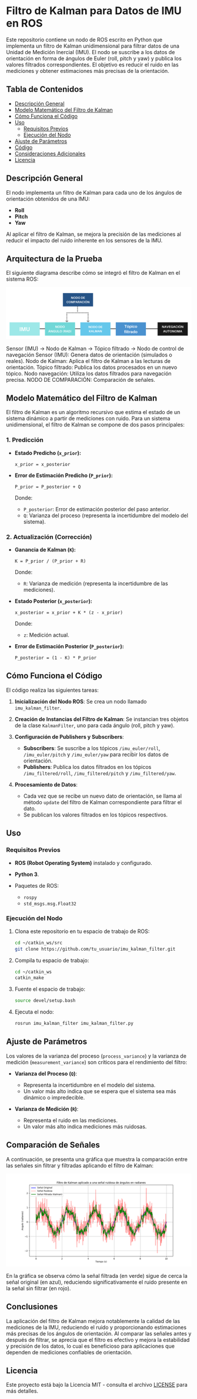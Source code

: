 # Filtro de Kalman para Datos de IMU en ROS

Este repositorio contiene un nodo de ROS escrito en Python que implementa un filtro de Kalman unidimensional para filtrar datos de una Unidad de Medición Inercial (IMU). El nodo se suscribe a los datos de orientación en forma de ángulos de Euler (roll, pitch y yaw) y publica los valores filtrados correspondientes. El objetivo es reducir el ruido en las mediciones y obtener estimaciones más precisas de la orientación.

## Tabla de Contenidos

- [Descripción General](#descripción-general)
- [Modelo Matemático del Filtro de Kalman](#modelo-matemático-del-filtro-de-kalman)
- [Cómo Funciona el Código](#cómo-funciona-el-código)
- [Uso](#uso)
  - [Requisitos Previos](#requisitos-previos)
  - [Ejecución del Nodo](#ejecución-del-nodo)
- [Ajuste de Parámetros](#ajuste-de-parámetros)
- [Código](#código)
- [Consideraciones Adicionales](#consideraciones-adicionales)
- [Licencia](#licencia)

## Descripción General

El nodo implementa un filtro de Kalman para cada uno de los ángulos de orientación obtenidos de una IMU:

- **Roll**
- **Pitch**
- **Yaw**

Al aplicar el filtro de Kalman, se mejora la precisión de las mediciones al reducir el impacto del ruido inherente en los sensores de la IMU.

## Arquitectura de la Prueba

El siguiente diagrama describe cómo se integró el filtro de Kalman en el sistema ROS:



![Descripción](/ARQ.png)


Sensor (IMU) → Nodo de Kalman → Tópico filtrado → Nodo de control de navegación
Sensor (IMU): Genera datos de orientación (simulados o reales).
Nodo de Kalman: Aplica el filtro de Kalman a las lecturas de orientación.
Tópico filtrado: Publica los datos procesados en un nuevo tópico.
Nodo navegación: Utiliza los datos filtrados para navegación precisa.
NODO DE COMPARACIÓN: Comparación de señales.

## Modelo Matemático del Filtro de Kalman

El filtro de Kalman es un algoritmo recursivo que estima el estado de un sistema dinámico a partir de mediciones con ruido. Para un sistema unidimensional, el filtro de Kalman se compone de dos pasos principales:

### 1. Predicción

- **Estado Predicho (`x_prior`):**

  ```
  x_prior = x_posterior
  ```

- **Error de Estimación Predicho (`P_prior`):**

  ```
  P_prior = P_posterior + Q
  ```

  Donde:

  - `P_posterior`: Error de estimación posterior del paso anterior.
  - `Q`: Varianza del proceso (representa la incertidumbre del modelo del sistema).

### 2. Actualización (Corrección)

- **Ganancia de Kalman (`K`):**

  ```
  K = P_prior / (P_prior + R)
  ```

  Donde:

  - `R`: Varianza de medición (representa la incertidumbre de las mediciones).

- **Estado Posterior (`x_posterior`):**

  ```
  x_posterior = x_prior + K * (z - x_prior)
  ```

  Donde:

  - `z`: Medición actual.

- **Error de Estimación Posterior (`P_posterior`):**

  ```
  P_posterior = (1 - K) * P_prior
  ```

## Cómo Funciona el Código

El código realiza las siguientes tareas:

1. **Inicialización del Nodo ROS**: Se crea un nodo llamado `imu_kalman_filter`.

2. **Creación de Instancias del Filtro de Kalman**: Se instancian tres objetos de la clase `KalmanFilter`, uno para cada ángulo (roll, pitch y yaw).

3. **Configuración de Publishers y Subscribers**:

   - **Subscribers**: Se suscribe a los tópicos `/imu_euler/roll`, `/imu_euler/pitch` y `/imu_euler/yaw` para recibir los datos de orientación.
   - **Publishers**: Publica los datos filtrados en los tópicos `/imu_filtered/roll`, `/imu_filtered/pitch` y `/imu_filtered/yaw`.

4. **Procesamiento de Datos**:

   - Cada vez que se recibe un nuevo dato de orientación, se llama al método `update` del filtro de Kalman correspondiente para filtrar el dato.
   - Se publican los valores filtrados en los tópicos respectivos.

## Uso

### Requisitos Previos

- **ROS (Robot Operating System)** instalado y configurado.
- **Python 3**.
- Paquetes de ROS:

  - `rospy`
  - `std_msgs.msg.Float32`

### Ejecución del Nodo

1. Clona este repositorio en tu espacio de trabajo de ROS:

   ```bash
   cd ~/catkin_ws/src
   git clone https://github.com/tu_usuario/imu_kalman_filter.git
   ```

2. Compila tu espacio de trabajo:

   ```bash
   cd ~/catkin_ws
   catkin_make
   ```

3. Fuente el espacio de trabajo:

   ```bash
   source devel/setup.bash
   ```

4. Ejecuta el nodo:

   ```bash
   rosrun imu_kalman_filter imu_kalman_filter.py
   ```

## Ajuste de Parámetros

Los valores de la varianza del proceso (`process_variance`) y la varianza de medición (`measurement_variance`) son críticos para el rendimiento del filtro:

- **Varianza del Proceso (`Q`)**:

  - Representa la incertidumbre en el modelo del sistema.
  - Un valor más alto indica que se espera que el sistema sea más dinámico o impredecible.

- **Varianza de Medición (`R`)**:

  - Representa el ruido en las mediciones.
  - Un valor más alto indica mediciones más ruidosas.
 
## Comparación de Señales

A continuación, se presenta una gráfica que muestra la comparación entre las señales sin filtrar y filtradas aplicando el filtro de Kalman:

![Descripción](/image.png)


En la gráfica se observa cómo la señal filtrada (en verde) sigue de cerca la señal original (en azul), reduciendo significativamente el ruido presente en la señal sin filtrar (en rojo).

## Conclusiones

La aplicación del filtro de Kalman mejora notablemente la calidad de las mediciones de la IMU, reduciendo el ruido y proporcionando estimaciones más precisas de los ángulos de orientación. Al comparar las señales antes y después de filtrar, se aprecia que el filtro es efectivo y mejora la estabilidad y precisión de los datos, lo cual es beneficioso para aplicaciones que dependen de mediciones confiables de orientación.

## Licencia

Este proyecto está bajo la Licencia MIT - consulta el archivo [LICENSE](LICENSE) para más detalles.
